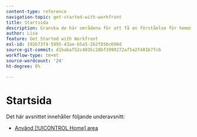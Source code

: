 ```yaml
---
content-type: reference
navigation-topic: get-started-with-workfront
title: Startsida
description: Granska de här områdena för att få en förståelse för hemområdet i Adobe Workfront.
author: Lisa
feature: Get Started with Workfront
exl-id: 192b73f4-5995-43ae-b5a5-2b2f856c696d
source-git-commit: d1babaf52c4035c20bf3990272af5a2f401b7fcb
workflow-type: tm+mt
source-wordcount: '24'
ht-degree: 0%

---
```


# Startsida

Det här avsnittet innehåller följande underavsnitt:

* [Använd [!UICONTROL Home] area](../../workfront-basics/using-home/using-the-home-area/use-the-home-area.md)

